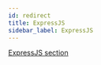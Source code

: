 ```yaml
---
id: redirect
title: ExpressJS
sidebar_label: ExpressJS
---
```


[ExpressJS section](js/node/express/error-handling.md)

